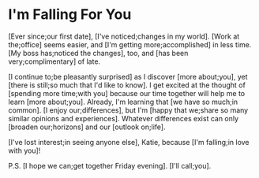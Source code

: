 # I'm Falling For You

[Ever since;our first date], [I've noticed;changes in my world]. [Work at the;office] seems easier, and [I'm getting more;accomplished] in less time. [My boss has;noticed the changes], too, and [has been very;complimentary] of late.

[I continue to;be pleasantly surprised] as I discover [more about;you], yet [there is still;so much that I'd like to know]. I get excited at the thought of [spending more time;with you] because our time together will help me to learn [more about;you]. Already, I'm learning that [we have so much;in common]. [I enjoy our;differences], but I'm [happy that we;share so many similar opinions and experiences]. Whatever differences exist can only [broaden our;horizons] and our [outlook on;life].

[I've lost interest;in seeing anyone else], Katie, because [I'm falling;in love with you]!

P.S. [I hope we can;get together Friday evening]. [I'll call;you].
